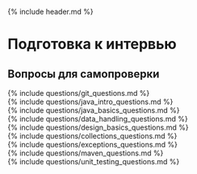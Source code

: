 {% include header.md %}

Подготовка к интервью
===

Вопросы для самопроверки
---------------------
{% include questions/git_questions.md %}  
{% include questions/java_intro_questions.md %}  
{% include questions/java_basics_questions.md %}  
{% include questions/data_handling_questions.md %}  
{% include questions/design_basics_questions.md %}  
{% include questions/collections_questions.md %}  
{% include questions/exceptions_questions.md %}  
{% include questions/maven_questions.md %}  
{% include questions/unit_testing_questions.md %}

